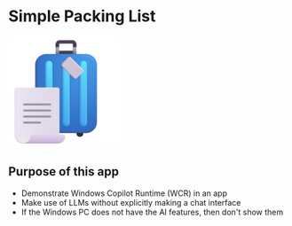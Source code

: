 # Simple Packing List

<img src="SimplePackingList/Assets/SimplePackingList-Icon.png" height=200/>

## Purpose of this app

- Demonstrate Windows Copilot Runtime (WCR) in an app
- Make use of LLMs without explicitly making a chat interface
- If the Windows PC does not have the AI features, then don't show them
